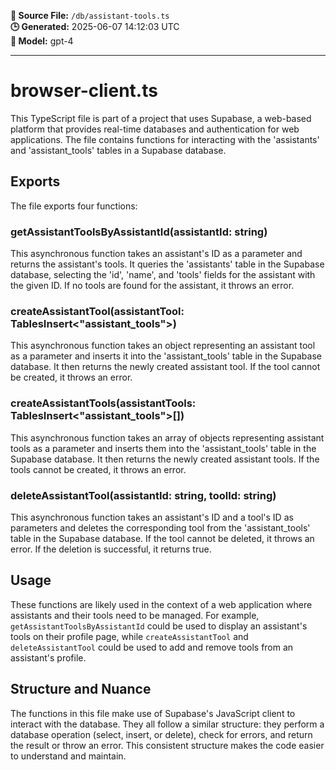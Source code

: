 **📄 Source File:** `/db/assistant-tools.ts`  
**🕒 Generated:** 2025-06-07 14:12:03 UTC  
**🤖 Model:** gpt-4

---

# browser-client.ts

This TypeScript file is part of a project that uses Supabase, a web-based platform that provides real-time databases and authentication for web applications. The file contains functions for interacting with the 'assistants' and 'assistant_tools' tables in a Supabase database.

## Exports

The file exports four functions:

### getAssistantToolsByAssistantId(assistantId: string)

This asynchronous function takes an assistant's ID as a parameter and returns the assistant's tools. It queries the 'assistants' table in the Supabase database, selecting the 'id', 'name', and 'tools' fields for the assistant with the given ID. If no tools are found for the assistant, it throws an error.

### createAssistantTool(assistantTool: TablesInsert<"assistant_tools">)

This asynchronous function takes an object representing an assistant tool as a parameter and inserts it into the 'assistant_tools' table in the Supabase database. It then returns the newly created assistant tool. If the tool cannot be created, it throws an error.

### createAssistantTools(assistantTools: TablesInsert<"assistant_tools">[])

This asynchronous function takes an array of objects representing assistant tools as a parameter and inserts them into the 'assistant_tools' table in the Supabase database. It then returns the newly created assistant tools. If the tools cannot be created, it throws an error.

### deleteAssistantTool(assistantId: string, toolId: string)

This asynchronous function takes an assistant's ID and a tool's ID as parameters and deletes the corresponding tool from the 'assistant_tools' table in the Supabase database. If the tool cannot be deleted, it throws an error. If the deletion is successful, it returns true.

## Usage

These functions are likely used in the context of a web application where assistants and their tools need to be managed. For example, `getAssistantToolsByAssistantId` could be used to display an assistant's tools on their profile page, while `createAssistantTool` and `deleteAssistantTool` could be used to add and remove tools from an assistant's profile.

## Structure and Nuance

The functions in this file make use of Supabase's JavaScript client to interact with the database. They all follow a similar structure: they perform a database operation (select, insert, or delete), check for errors, and return the result or throw an error. This consistent structure makes the code easier to understand and maintain.
